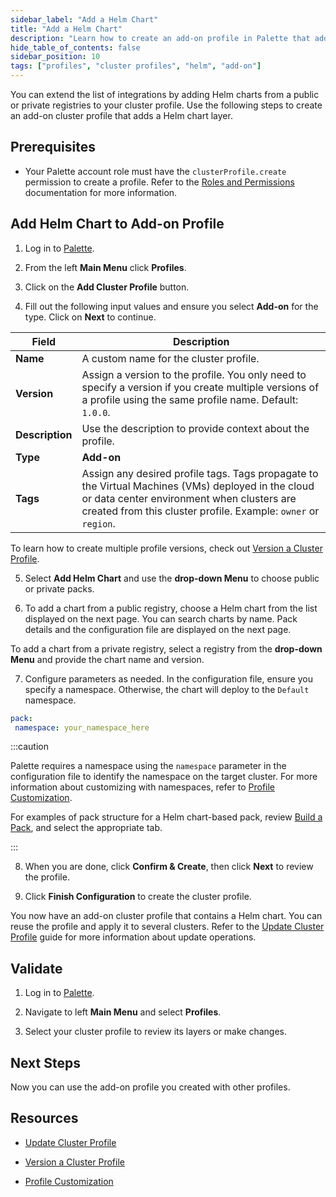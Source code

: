 ```yaml
---
sidebar_label: "Add a Helm Chart"
title: "Add a Helm Chart"
description: "Learn how to create an add-on profile in Palette that adds a Helm chart layer."
hide_table_of_contents: false
sidebar_position: 10
tags: ["profiles", "cluster profiles", "helm", "add-on"]
---
```




You can extend the list of integrations by adding Helm charts from a public or private registries to your cluster profile. Use the following steps to create an add-on cluster profile that adds a Helm chart layer.

## Prerequisites

- Your Palette account role must have the `clusterProfile.create` permission to create a profile. Refer to the [Roles and Permissions](../../../../user-management/palette-rbac/project-scope-roles-permissions.md#cluster-profile-admin) documentation for more information.

## Add Helm Chart to Add-on Profile 

1. Log in to [Palette](https://console.spectrocloud.com/).

2. From the left **Main Menu** click **Profiles**.

3. Click on the **Add Cluster Profile** button. 

4. Fill out the following input values and ensure you select **Add-on** for the type. Click on **Next** to continue.

  | **Field** | **Description** |
  |-----------|-----------------|
  |**Name**| A custom name for the cluster profile. |
  |**Version**| Assign a version to the profile. You only need to specify a version if you create multiple versions of a profile using the same profile name. Default: `1.0.0`. |
  |**Description**| Use the description to provide context about the profile. |
  |**Type**| **Add-on** |
  |**Tags**| Assign any desired profile tags. Tags propagate to the Virtual Machines (VMs) deployed in the cloud or data center environment when clusters are created from this cluster profile. Example: `owner` or `region`.  |

  To learn how to create multiple profile versions, check out [Version a Cluster Profile](../../modify-cluster-profiles/version-cluster-profile.md).

5. Select **Add Helm Chart** and use the **drop-down Menu** to choose public or private packs. 

<!-- For a description of the layers, review [Profile Layers](../../cluster-profiles.md#profile-layers). -->

6. To add a chart from a public registry, choose a Helm chart from the list displayed on the next page. You can search charts by name. Pack details and the configuration file are displayed on the next page.  

  To add a chart from a private registry, select a registry from the **drop-down Menu** and provide the chart name and version. 

7. Configure parameters as needed. In the configuration file, ensure you specify a namespace. Otherwise, the chart will deploy to the `Default` namespace. 

  ```yaml
  pack:
   namespace: your_namespace_here
  ``` 

  :::caution

  Palette requires a namespace using the `namespace` parameter in the configuration file to identify the namespace on the target cluster. For more information about customizing with namespaces, refer to [Profile Customization](../../../profile-customization.md).
    
  For examples of pack structure for a Helm chart-based pack, review [Build a Pack](../../../../registries-and-packs/deploy-pack.md#build-a-pack), and select the appropriate tab.

  ::: 

8. When you are done, click **Confirm & Create**, then click **Next** to review the profile.

  <!-- ![A view of the manifest create process and the YAML code in the text editior](/clusters_imported-clusters_attach-add-on-profile_manfest-view.png) -->

9. Click **Finish Configuration** to create the cluster profile.

You now have an add-on cluster profile that contains a Helm chart. You can reuse the profile and apply it to several clusters. Refer to the [Update Cluster Profile](../../modify-cluster-profiles/update-cluster-profile.md) guide for more information about update operations.


## Validate

1. Log in to [Palette](https://console.spectrocloud.com).

2.  Navigate to left **Main Menu** and select **Profiles**.

3. Select your cluster profile to review its layers or make changes.


## Next Steps

Now you can use the add-on profile you created with other profiles.  

## Resources 

- [Update Cluster Profile](../../modify-cluster-profiles/update-cluster-profile.md)

- [Version a Cluster Profile](../../modify-cluster-profiles/version-cluster-profile.md)

- [Profile Customization](../../../profile-customization.md)